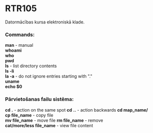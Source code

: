 # RTR105
Datormācības kursa elektroniskā klade.
### Commands:
**man** - manual  
**whoami**  
**who**   
**pwd**  
**ls** - list directory contents  
**ls -li**  
**la -a** - do not ignore entries starting with "."  
**uname**  
**echo $0**
### Pārvietošanas failu sistēma:  
**cd** **.** - action on the same spot
**cd** **..** - action backwards
**cd map_name/**  
**cp file_name** - copy file  
**mv file_name** - move file 
**rm file_name** - remove  
**cat/more/less file_name** - view file content  



